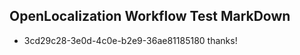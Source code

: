 ## OpenLocalization Workflow Test MarkDown
* 3cd29c28-3e0d-4c0e-b2e9-36ae81185180 thanks!

<!--HONumber=Sep16_HO1-->


